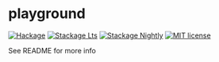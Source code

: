 # playground

[![Hackage](https://img.shields.io/hackage/v/playground.svg?logo=haskell)](https://hackage.haskell.org/package/playground)
[![Stackage Lts](http://stackage.org/package/playground/badge/lts)](http://stackage.org/lts/package/playground)
[![Stackage Nightly](http://stackage.org/package/playground/badge/nightly)](http://stackage.org/nightly/package/playground)
[![MIT license](https://img.shields.io/badge/license-MIT-blue.svg)](LICENSE)

See README for more info
